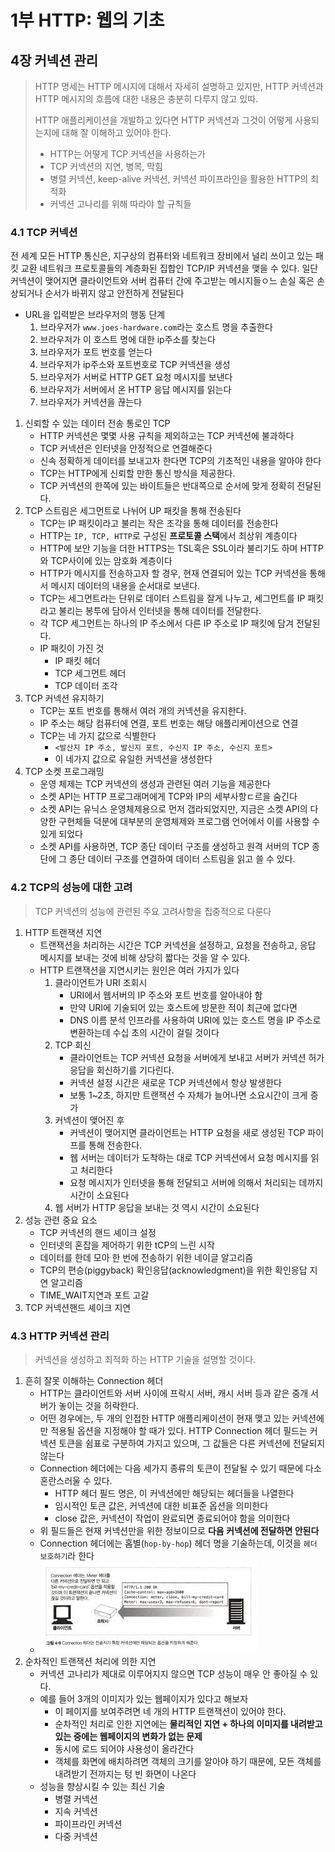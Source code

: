 # 1부 HTTP: 웹의 기초

## 4장 커넥션 관리

> HTTP 명세는 HTTP 메시지에 대해서 자세히 설명하고 있지만, HTTP 커넥션과 HTTP 메시지의 흐름에 대한 내용은 충분히 다루지 않고 있따.
>
> HTTP 애플리케이션을 개발하고 있다면 HTTP 커넥션과 그것이 어떻게 사용되는지에 대해 잘 이해하고 있어야 한다.
>
> - HTTP는 어떻게 TCP 커넥션을 사용하는가
> - TCP 커넥션의 지연, 병목, 막힘
> - 병렬 커넥션, keep-alive 커넥션, 커넥션 파이프라인을 활용한 HTTP의 최적화
> - 커넥션 고나리를 위해 따라야 할 규칙들

### 4.1 TCP 커넥션

전 세계 모든 HTTP 통신은, 지구상의 컴퓨터와 네트워크 장비에서 널리 쓰이고 있는 패킷 교환 네트워크 프로토콜들의 계층화된 집합인 TCP/IP 커넥션을 맺을 수 있다. 일단 커넥션이 맺어지면 클라이언트와 서버 컴퓨터 간에 주고받는 메시지들ㅇ느 손실 혹은 손상되거나 순서가 바뀌지 않고 안전하게 전달된다

- URL을 입력받은 브라우저의 행동 단계
  1. 브라우저가 `www.joes-hardware.com`라는 호스트 명을 추출한다
  2. 브라우저가 이 호스트 명에 대한 ip주소를 찾는다
  3. 브라우저가 포트 번호를 얻는다
  4. 브라우저가 ip주소와 포트번호로 TCP 커넥션을 생성
  5. 브라우저가 서버로 HTTP GET 요청 메시지를 보낸다
  6. 브라우저가 서버에서 온 HTTP 응답 메시지를 읽는다
  7. 브라우저가 커넥션을 끊는다

1. 신뢰할 수 있는 데이터 전송 통로인 TCP
   - HTTP 커넥션은 몇몇 사용 규칙을 제외하고는 TCP 커넥션에 불과하다
   - TCP 커넥션은 인터넷을 안정적으로 연결해준다
   - 신속 정확하게 데이터를 보내고자 한다면 TCP의 기초적인 내용을 알아야 한다
   - TCP는 HTTP에게 신뢰할 만한 통신 방식을 제공한다.
   - TCP 커넥션의 한쪽에 있는 바이트들은 반대쪽으로 순서에 맞게 정확히 전달된다.
2. TCP 스트림은 세그먼트로 나뉘어 UP 패킷을 통해 전송된다
   - TCP는 IP 패킷이라고 불리는 작은 조각을 통해 데이터를 전송한다
   - HTTP는 `IP, TCP, HTTP`로 구성된 **프로토콜 스택**에서 최상위 계층이다
   - HTTP에 보안 기능을 더한 HTTPS는 TSL혹은 SSL이라 불리기도 하며 HTTP와 TCP사이에 있는 암호화 계층이다
   - HTTP가 메시지를 전송하고자 할 경우, 현재 연결되어 있는 TCP 커넥션을 통해서 메시지 데이터의 내용을 순서대로 보낸다.
   - TCP는 세그먼트라는 단위로 데이터 스트림을 잘게 나누고, 세그먼트를 IP 패킷라고 불리는 봉투에 담아서 인터넷을 통해 데이터를 전달한다.
   - 각 TCP 세그먼트는 하나의 IP 주소에서 다른 IP 주소로 IP 패킷에 담겨 전달된다.
   - IP 패킷이 가진 것
     - IP 패킷 헤더
     - TCP 세그먼트 헤더
     - TCP 데이터 조각
3. TCP 커넥션 유지하기
   - TCP는 포트 번호를 통해서 여러 개의 커넥션을 유지한다.
   - IP 주소는 해당 컴퓨터에 연결, 포트 번호는 해당 애플리케이션으로 연결
   - TCP는 네 가지 값으로 식별한다
     - `<발산지 IP 주소, 발신지 포트, 수신지 IP 주소, 수신지 포트>`
     - 이 네가지 값으로 유일한 커넥션을 생성한다
4. TCP 소켓 프로그래밍
   - 운영 체제는 TCP 커넥션의 생성과 관련된 여러 기능을 제공한다
   - 소켓 API는 HTTP 프로그래머에게 TCP와 IP의 세부사항ㄷ르을 숨긴다
   - 소켓 API는 유닉스 운영체제용으로 먼저 갭라되었지만, 지금은 소켓 API의 다양한 구현체들 덕분에 대부분의 운영체제와 프로그램 언어에서 이를 사용할 수 있게 되었다
   - 소켓 API를 사용하면, TCP 종단 데이터 구조를 생성하고 원격 서버의 TCP 종단에 그 종단 데이터 구조를 연결하여 데이터 스트림을 읽고 쓸 수 있다.

### 4.2 TCP의 성능에 대한 고려

> TCP 커넥션의 성능에 관련된 주요 고려사항을 집중적으로 다룬다

1. HTTP 트랜잭션 지연
   - 트랜잭션을 처리하는 시간은 TCP 커넥션을 설정하고, 요청을 전송하고, 응답 메시지를 보내는 것에 비해 상당히 짧다는 것을 알 수 있다.
   - HTTP 트랜잭션을 지연시키는 원인은 여러 가지가 있다
     1. 클라이언트가 URI 조회시
        - URI에서 웹서버의 IP 주소와 포트 번호를 알아내야 함
        - 만약 URI에 기술되어 있는 호스트에 방문한 적이 최근에 없다면
        - DNS 이름 분석 인프라를 사용하여 URI에 있는 호스트 명을 IP 주소로 변환하는데 수십 초의 시간이 걸릴 것이다
     2. TCP 회신
        - 클라이언트는 TCP 커넥션 요청을 서버에게 보내고 서버가 커넥션 허가 응답을 회신하기를 기다린다.
        - 커넥션 설정 시간은 새로운 TCP 커넥션에서 항상 발생한다
        - 보통 1~2초, 하지만 트랜잭션 수 자체가 늘어나면 소요시간이 크게 증가
     3. 커넥션이 맺어진 후
        - 커넥션이 맺어지면 클라이언트는 HTTP 요청을 새로 생성된 TCP 파이프를 통해 전송한다.
        - 웹 서버는 데이터가 도착하는 대로 TCP 커넥션에서 요청 메시지를 읽고 처리한다
        - 요청 메시지가 인터넷을 통해 전달되고 서버에 의해서 처리되는 데까지 시간이 소요된다
     4. 웹 서버가 HTTP 응답을 보내는 것 역시 시간이 소요된다
2. 성능 관련 중요 요소
   - TCP 커넥션의 핸드 셰이크 설정
   - 인터넷의 혼잡을 제어하기 위한 tCP의 느린 시작
   - 데이터를 한데 모아 한 번에 전송하기 위한 네이글 알고리즘
   - TCP의 편승(piggyback) 확인응답(acknowledgment)을 위한 확인응답 지연 알고리즘
   - TIME_WAIT지연과 포트 고갈
3. TCP 커넥션핸드 셰이크 지연

### 4.3 HTTP 커넥션 관리

> 커넥션을 생성하고 최적화 하는 HTTP 기술을 설명할 것이다.

1. 흔히 잘못 이해하는 Connection 헤더
   - HTTP는 클라이언트와 서버 사이에 프락시 서버, 캐시 서버 등과 같은 중개 서버가 놓이는 것을 허락한다.
   - 어떤 경우에는, 두 개의 인접한 HTTP 애플리케이션이 현재 맺고 있는 커넥션에만 적용될 옵션을 지정해야 할 때가 있다. HTTP Connection 헤더 필드는 커넥션 토큰을 쉼표로 구분하여 가지고 있으며, 그 값들은 다른 커넥션에 전달되지 않는다
   - Connection 헤더에는 다음 세가지 종류의 토큰이 전달될 수 있기 때문에 다소 혼란스러울 수 있다.
     - HTTP 헤더 필드 명은, 이 커넥션에만 해당되는 헤더들을 나열한다
     - 임시적인 토큰 값은, 커넥션에 대한 비표준 옵션을 의미한다
     - close 값은, 커넥션이 작업이 완료되면 종료되어야 함을 의미한다
   - 위 필드들은 현재 커넥션만을 위한 정보이므로 **다음 커넥션에 전달하면 안된다**
   - Connection 헤더에는 홉별(`hop-by-hop`) 헤더 명을 기술하는데, 이것을 `헤더 보호하기`라 한다
   - ![](connection.jpg)
2. 순차적인 트랜잭션 처리에 의한 지연
   - 커넥션 고나리가 제대로 이루어지지 않으면 TCP 성능이 매우 안 좋아질 수 있다.
   - 예를 들어 3개의 이미지가 있는 웹페이지가 있다고 해보자
     - 이 페이지를 보여주려면 네 개의 HTTP 트랜잭션이 있어야 한다.
     - 순차적인 처리로 인한 지연에는 **물리적인 지연 + 하나의 이미지를 내려받고 있는 중에는 웹페이지의 변화가 없는 문제**
     - 동시에 로드 되어야 사용성이 올라간다
     - 객체를 화면에 배치하려면 객체의 크기를 알아야 하기 때문에, 모든 객체를 내려받기 전까지는 텅 빈 화면이 나온다
   - 성능을 향상시킬 수 있는 최신 기술
     - 병렬 커넥션
     - 지속 커넥션
     - 파이프라인 커넥션
     - 다중 커넥션
